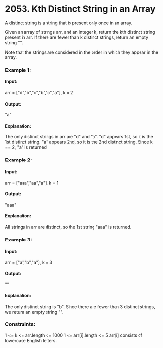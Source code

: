 # 2053. Kth Distinct String in an Array
A distinct string is a string that is present only once in an array.

Given an array of strings arr, and an integer k, return the kth distinct string present in arr. If there are fewer than k distinct strings, return an empty string "".

Note that the strings are considered in the order in which they appear in the array.

### Example 1:
#### Input:
arr = ["d","b","c","b","c","a"], k = 2
#### Output:
"a"
#### Explanation:
The only distinct strings in arr are "d" and "a".
"d" appears 1st, so it is the 1st distinct string.
"a" appears 2nd, so it is the 2nd distinct string.
Since k == 2, "a" is returned. 

### Example 2:
#### Input:
arr = ["aaa","aa","a"], k = 1
#### Output:
"aaa"
#### Explanation:
All strings in arr are distinct, so the 1st string "aaa" is returned.

### Example 3:
#### Input: 
arr = ["a","b","a"], k = 3
#### Output:
""
#### Explanation:
The only distinct string is "b". Since there are fewer than 3 distinct strings, we return an empty string "".
 
### Constraints:
1 <= k <= arr.length <= 1000
1 <= arr[i].length <= 5
arr[i] consists of lowercase English letters.

